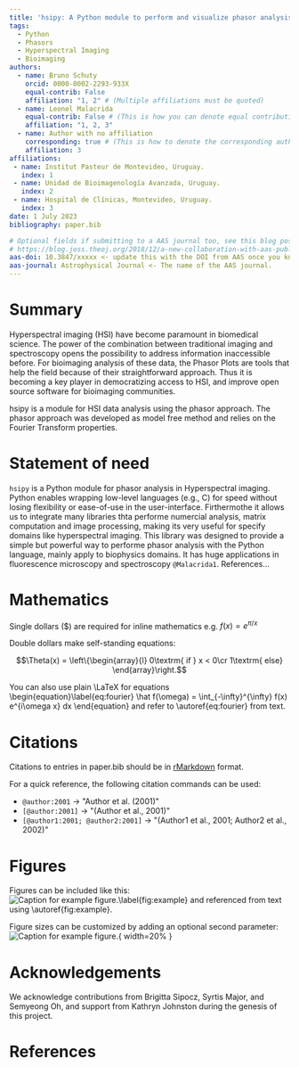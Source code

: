 ```yaml
---
title: 'hsipy: A Python module to perform and visualize phasor analysis in Hyperspectral Imaging'
tags:
  - Python
  - Phasors
  - Hyperspectral Imaging
  - Bioimaging
authors:
  - name: Bruno Schuty
    orcid: 0000-0002-2293-933X
    equal-contrib: False
    affiliation: "1, 2" # (Multiple affiliations must be quoted)
  - name: Leonel Malacrida
    equal-contrib: False # (This is how you can denote equal contributions between multiple authors)
    affiliation: "1, 2, 3"
  - name: Author with no affiliation
    corresponding: true # (This is how to denote the corresponding author)
    affiliation: 3
affiliations:
 - name: Institut Pasteur de Montevideo, Uruguay.
   index: 1
 - name: Unidad de Bioimagenología Avanzada, Uruguay.
   index: 2
 - name: Hospital de Clínicas, Montevideo, Uruguay.
   index: 3
date: 1 July 2023
bibliography: paper.bib

# Optional fields if submitting to a AAS journal too, see this blog post:
# https://blog.joss.theoj.org/2018/12/a-new-collaboration-with-aas-publishing
aas-doi: 10.3847/xxxxx <- update this with the DOI from AAS once you know it.
aas-journal: Astrophysical Journal <- The name of the AAS journal.
---
```


# Summary

Hyperspectral imaging (HSI) have become paramount in biomedical science. 
The power of the combination between traditional imaging and spectroscopy 
opens the possibility to address information inaccessible before. 
For bioimaging analysis of these data, the Phasor Plots are tools that 
help the field because of their straightforward approach. 
Thus it is becoming a key player in democratizing access to HSI, 
and improve open source software for bioimaging communities.

hsipy is a module for HSI data analysis using the phasor approach. 
The phasor approach was developed as model free method and relies 
on the Fourier Transform properties.

# Statement of need

`hsipy` is a Python module for phasor analysis in Hyperspectral imaging. Python
enables wrapping low-level languages (e.g., C) for speed without losing
flexibility or ease-of-use in the user-interface. Firthermothe it allows us to 
integrate many libraries thta performe numercial analysis, matrix computation and 
image processing, making its very useful for specify domains like hyperspectral imaging. 
This library was designed to provide a simple but powerful way to performe phasor analysis 
with the Python language, mainly apply to biophysics domains. It has huge applications in 
fluorescence microscopy and spectroscopy `@Malacrida1`. References...

# Mathematics

Single dollars ($) are required for inline mathematics e.g. $f(x) = e^{\pi/x}$

Double dollars make self-standing equations:

$$\Theta(x) = \left\{\begin{array}{l}
0\textrm{ if } x < 0\cr
1\textrm{ else}
\end{array}\right.$$

You can also use plain \LaTeX for equations
\begin{equation}\label{eq:fourier}
\hat f(\omega) = \int_{-\infty}^{\infty} f(x) e^{i\omega x} dx
\end{equation}
and refer to \autoref{eq:fourier} from text.

# Citations

Citations to entries in paper.bib should be in
[rMarkdown](http://rmarkdown.rstudio.com/authoring_bibliographies_and_citations.html)
format.


For a quick reference, the following citation commands can be used:
- `@author:2001`  ->  "Author et al. (2001)"
- `[@author:2001]` -> "(Author et al., 2001)"
- `[@author1:2001; @author2:2001]` -> "(Author1 et al., 2001; Author2 et al., 2002)"

# Figures

Figures can be included like this:
![Caption for example figure.\label{fig:example}](figure.png)
and referenced from text using \autoref{fig:example}.

Figure sizes can be customized by adding an optional second parameter:
![Caption for example figure.](figure.png){ width=20% }

# Acknowledgements

We acknowledge contributions from Brigitta Sipocz, Syrtis Major, and Semyeong
Oh, and support from Kathryn Johnston during the genesis of this project.

# References